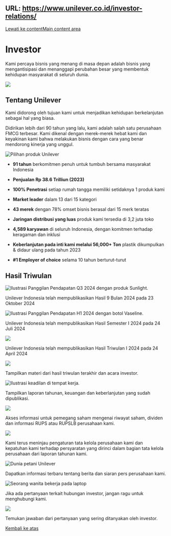 URL: https://www.unilever.co.id/investor-relations/
---
[Lewati ke content](https://www.unilever.co.id/investor/#main)[Main content area](https://www.unilever.co.id/investor/#)

# Investor

Kami percaya bisnis yang menang di masa depan adalah bisnis yang mengantisipasi dan menanggapi perubahan besar yang membentuk kehidupan masyarakat di seluruh dunia.

![](https://www.unilever.co.id/content-images/92ui5egz/production/9cd1083093da3ca997f69d007dd5b501a787c060-1920x1080.png?rect=0,3,1920,1075&w=150&h=84&fit=crop&auto=format)

## Tentang Unilever

Kami didorong oleh tujuan kami untuk menjadikan kehidupan berkelanjutan sebagai hal yang biasa.

Didirikan lebih dari 90 tahun yang lalu, kami adalah salah satu perusahaan FMCG terbesar. Kami dikenal dengan merek-merek hebat kami dan keyakinan kami bahwa melakukan bisnis dengan cara yang benar mendorong kinerja yang unggul.

![Pilihan produk Unilever](https://www.unilever.co.id/content-images/92ui5egz/production/4c99060690aba6b6eebd92f258c88d13d6f6125a-1920x1080.png?rect=0,3,1920,1075&w=150&h=84&fit=crop&auto=format)

- **91 tahun** berkomitmen penuh untuk tumbuh bersama masyarakat Indonesia

- **Penjualan Rp 38.6 Trilliun (2023)**

- **100% Penetrasi** setiap rumah tangga memiliki setidaknya 1 produk kami


- **Market leader** dalam 13 dari 15 kategori

- **43 merek** dengan 78% omset bisnis berasal dari 15 merk teratas

- **Jaringan distribusi yang luas** produk kami tersedia di 3,2 juta toko


- **4,589 karyawan** di seluruh Indonesia, dengan komitmen terhadap keragaman dan inklusi

- **Keberlanjutan pada inti kami melalui 56,000+ Ton** plastik dikumpulkan & didaur ulang pada tahun 2023

- **#1 Employer of choice** selama 10 tahun berturut-turut


## Hasil Triwulan

![Ilustrasi Panggilan Pendapatan Q3 2024 dengan produk Sunlight.](https://www.unilever.co.id/content-images/92ui5egz/production/440f4ac0e5e1e33f4d7a424a73db982fadb2b862-1920x1080.jpg?rect=0,3,1920,1075&w=150&h=84&fit=crop&auto=format)

Unilever Indonesia telah mempublikasikan Hasil 9 Bulan 2024 pada 23 Oktober 2024

![Ilustrasi Panggilan Pendapatan H1 2024 dengan botol Vaseline.](https://www.unilever.co.id/content-images/92ui5egz/production/149c453913a7040f71fb8095b0be2ac20ff15261-1920x1080.jpg?rect=0,3,1920,1075&w=150&h=84&fit=crop&auto=format)

Unilever Indonesia telah mempublikasikan Hasil Semester I 2024 pada 24 Juli 2024

![](https://www.unilever.co.id/content-images/92ui5egz/production/dbf26e1e65cb5c64922ae3764e3937f661de2837-1920x1080.png?rect=0,3,1920,1075&w=150&h=84&fit=crop&auto=format)

Unilever Indonesia telah mempublikasikan Hasil Triwulan I 2024 pada 24 April 2024

![](https://www.unilever.co.id/content-images/92ui5egz/production/3e788922303b9278aa0aac9cfedb3af87f9c75bf-1920x1080.jpg?rect=0,3,1920,1075&w=150&h=84&fit=crop&auto=format)

Tampilkan materi dari hasil triwulan terakhir dan acara investor.

![Ilustrasi keadilan di tempat kerja.](https://www.unilever.co.id/content-images/92ui5egz/production/630a0b3c76568f36c65c0a0f19ca3a142cd690a2-720x405.webp?rect=0,2,720,403&w=150&h=84&fit=crop&auto=format)

Tampilkan laporan tahunan, keuangan dan keberlanjutan yang sudah dipublikasi.

![](https://www.unilever.co.id/content-images/92ui5egz/production/67f617f468d25c33bb4222a3515ac7f1959b60e6-1920x1080.jpg?rect=0,3,1920,1075&w=150&h=84&fit=crop&auto=format)

Akses informasi untuk pemegang saham mengenai riwayat saham, dividen dan informasi RUPS atau RUPSLB perusahaan kami.

![](https://www.unilever.co.id/content-images/92ui5egz/production/f4fa49f9cdba593b5c831fdd8e8af12327b54bac-1920x1080.jpg?rect=0,3,1920,1075&w=150&h=84&fit=crop&auto=format)

Kami terus meninjau pengaturan tata kelola perusahaan kami dan kepatuhan kami terhadap persyaratan yang dirinci dalam bagian tata kelola perusahaan dari laporan tahunan kami.

![Dunia petani Unilever](https://www.unilever.co.id/content-images/92ui5egz/production/79a4716a6a819a71d2e30e3fd8a87112900b400f-1920x1080.jpg?rect=0,3,1920,1075&w=150&h=84&fit=crop&auto=format)

Dapatkan informasi terbaru tentang berita dan siaran pers perusahaan kami.

![Seorang wanita bekerja pada laptop](https://www.unilever.co.id/content-images/92ui5egz/production/bd74fa86685ca315c7304901412c9d25356ec396-1920x1080.jpg?rect=0,3,1920,1075&w=150&h=84&fit=crop&auto=format)

Jika ada pertanyaan terkait hubungan investor, jangan ragu untuk menghubungi kami.

![](https://www.unilever.co.id/content-images/92ui5egz/production/5b94d243dc2d9281c10eed2ec89ebc409622e3c5-4000x2250.jpg?rect=0,5,4000,2240&w=150&h=84&fit=crop&auto=format)

Temukan jawaban dari pertanyaan yang sering ditanyakan oleh investor.

[Kembali ke atas](https://www.unilever.co.id/investor/#top)
